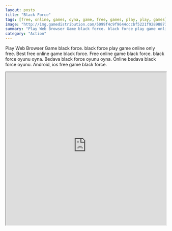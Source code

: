 ```yaml
---
layout: posts
title: "Black Force"
tags: [free, online, games, oyna, game, free, games, play, play, games]
image: "http://img.gamedistribution.com/5099f4c9f9644cccbf5221f92898873d.jpg"
summary: "Play Web Browser Game black force. black force play game online only free. Best free online game black force. Free online game black force. black force oyunu oyna. Bedava black force oyunu oyna. Online bedava black force oyunu. Android, ios free game black force."
category: "Action"
---
```


Play Web Browser Game black force. black force play game online only free. Best free online game black force. Free online game black force. black force oyunu oyna. Bedava black force oyunu oyna. Online bedava black force oyunu. Android, ios free game black force.

<iframe width="100%" height="480px;" src="http://flash.gamedistribution.com?game=5099f4c9f9644cccbf5221f92898873d"></iframe>